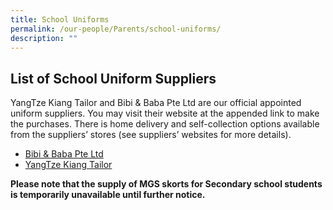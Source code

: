 ```yaml
---
title: School Uniforms
permalink: /our-people/Parents/school-uniforms/
description: ""
---
```

## List of School Uniform Suppliers

YangTze Kiang Tailor and Bibi & Baba Pte Ltd are our official appointed uniform suppliers. You may visit their website at the appended link to make the purchases. There is home delivery and self-collection options available from the suppliers’ stores (see suppliers’ websites for more details).

*   [Bibi & Baba Pte Ltd](https://www.schooluniforms.sg/) 
*   [YangTze Kiang Tailor](https://www.yangtzekiang.com.sg/eshop/) 


  
**Please note that the supply of MGS skorts for Secondary school students is temporarily unavailable until further notice.**